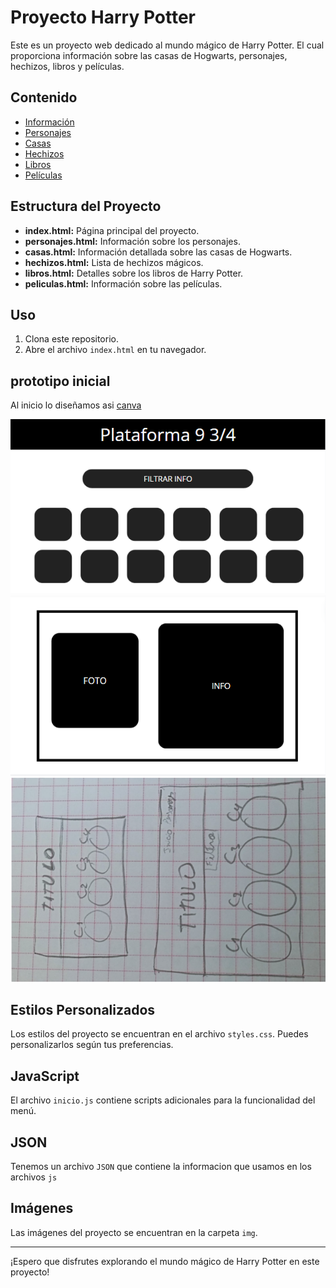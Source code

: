 # Proyecto Harry Potter

Este es un proyecto web dedicado al mundo mágico de Harry Potter. El cual proporciona información sobre las casas de Hogwarts, personajes, hechizos, libros y películas.

## Contenido

- [Información](#)
- [Personajes](personajes.html)
- [Casas](casas.html)
- [Hechizos](hechizos.html)
- [Libros](libros.html)
- [Películas](peliculas.html)

## Estructura del Proyecto

- **index.html:** Página principal del proyecto.
- **personajes.html:** Información sobre los personajes.
- **casas.html:** Información detallada sobre las casas de Hogwarts.
- **hechizos.html:** Lista de hechizos mágicos.
- **libros.html:** Detalles sobre los libros de Harry Potter.
- **peliculas.html:** Información sobre las películas.

## Uso

1. Clona este repositorio.
2. Abre el archivo `index.html` en tu navegador.

## prototipo inicial

Al inicio lo diseñamos asi [canva](https://www.canva.com/design/DAF4eXU5izw/2Ja9btE5GdHvHHlMS8P56Q/view?utm_content=DAF4eXU5izw&utm_campaign=designshare&utm_medium=link&utm_source=editor)

![nuestro primer diseño](<img/Captura de pantalla 2024-01-27 115120.png>)
![nuestro diseño para la ventana flotante](<img/Captura de pantalla 2024-01-27 115153.png>)
![nuestro segundo diseño](img/captura.png)

## Estilos Personalizados

Los estilos del proyecto se encuentran en el archivo `styles.css`. Puedes personalizarlos según tus preferencias.

## JavaScript

El archivo `inicio.js` contiene scripts adicionales para la funcionalidad del menú.
## JSON
Tenemos un archivo `JSON` que contiene la informacion que usamos en los archivos `js`

## Imágenes

Las imágenes del proyecto se encuentran en la carpeta `img`.


----

¡Espero que disfrutes explorando el mundo mágico de Harry Potter en este proyecto!